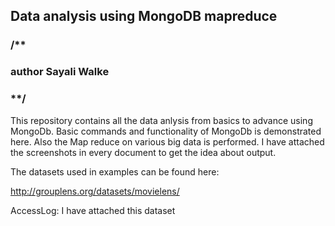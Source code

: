 ## Data analysis using MongoDB mapreduce

### /**

### author Sayali Walke

### **/


This repository contains all the data anlysis from basics to advance using MongoDb.
Basic commands and functionality of MongoDb is demonstrated here.
Also the Map reduce on various big data is performed.
I have attached the screenshots in every document to get the idea about output.

The datasets used in examples can be found here:

http://grouplens.org/datasets/movielens/

AccessLog:
I have attached this dataset

